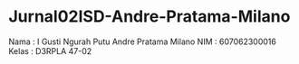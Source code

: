 # Jurnal02ISD-Andre-Pratama-Milano
Nama : I Gusti Ngurah Putu Andre Pratama Milano
NIM : 607062300016
Kelas : D3RPLA 47-02
